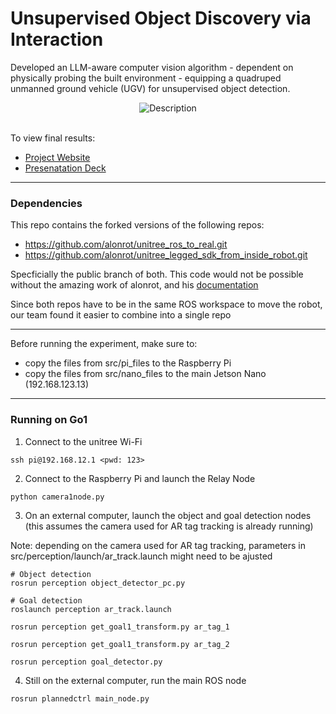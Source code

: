 # Unsupervised Object Discovery via Interaction

Developed an LLM-aware computer vision algorithm - dependent on physically probing the built environment - equipping a quadruped unmanned ground vehicle (UGV) for unsupervised object detection.

<div align="center">
  <img src="media/read_me.gif" alt="Description">
</div>


</br>

To view final results:
- [Project Website](https://sites.google.com/berkeley.edu/unsupervised-object-discovery/unsupervised-object-discovery-via-interaction)
- [Presenatation Deck](https://docs.google.com/presentation/d/1bJXGHLaNxGCH2Xnr3C20kdvZxDNgF2fkvTv9KjHSBMs/edit?usp=sharing)


---
### Dependencies

This repo contains the forked versions of the following repos:
- https://github.com/alonrot/unitree_ros_to_real.git
- https://github.com/alonrot/unitree_legged_sdk_from_inside_robot.git

Specficially the public branch of both.
This code would not be possible without the amazing work of alonrot, and his [documentation](https://catkin-denim-4f0.notion.site/Go1-Setup-Simple-Walking-Test-0e0e9ae4ed074a53b2bb31e62ac6f73e)


Since both repos have to be in the same ROS workspace to move the robot, our team found it easier to combine into a single repo

---

Before running the experiment, make sure to:
- copy the files from src/pi_files to the Raspberry Pi
- copy the files from src/nano_files to the main Jetson Nano (192.168.123.13)

---

### Running on Go1

1. Connect to the unitree Wi-Fi

```
ssh pi@192.168.12.1	<pwd: 123>
```

2. Connect to the Raspberry Pi and launch the Relay Node

```
python camera1node.py
```

3. On an external computer, launch the object and goal detection nodes (this assumes the camera used for AR tag tracking is already running)

Note: depending on the camera used for AR tag tracking, parameters in src/perception/launch/ar_track.launch might need to be ajusted

```
# Object detection
rosrun perception object_detector_pc.py

# Goal detection
roslaunch perception ar_track.launch

rosrun perception get_goal1_transform.py ar_tag_1

rosrun perception get_goal1_transform.py ar_tag_2

rosrun perception goal_detector.py

```

4. Still on the external computer, run the main ROS node

```
rosrun plannedctrl main_node.py
```

